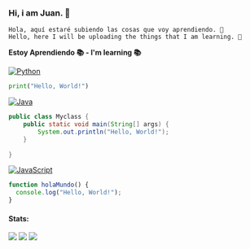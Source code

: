 ### Hi, i am Juan. 👋

`Hola, aquí estaré subiendo las cosas que voy aprendiendo. 🍃`
<br>
`Hello, here I will be uploading the things that I am learning. 🍃`

 
**Estoy Aprendiendo 📚 - I'm learning 📚**

[![Python](https://img.shields.io/badge/python-black?style=for-the-badge&logo=python)](https://github.com/Juan24AM)
```python
print("Hello, World!")
```
[![Java](https://img.shields.io/badge/java-black?style=for-the-badge&logo=openjdk)](https://github.com/Juan24AM)
```java
public class Myclass {
    public static void main(String[] args) {
        System.out.println("Hello, World!");
    }
    
}
```
[![JavaScript](https://img.shields.io/badge/javascript-black?style=for-the-badge&logo=javascript)](https://github.com/Juan24AM)
```javascript
function holaMundo() {
  console.log("Hello, World!");
}
```


#### Stats:
![](https://github-profile-summary-cards.vercel.app/api/cards/profile-details?username=Juan24AM&theme=github_dark)
![](https://github-profile-summary-cards.vercel.app/api/cards/stats?username=Juan24AM&theme=github_dark)
![](https://github-profile-summary-cards.vercel.app/api/cards/repos-per-language?username=Juan24AM&theme=github_dark)

<!--
**Juan24AM/Juan24AM** is a ✨ _special_ ✨ repository because its `README.md` (this file) appears on your GitHub profile.

Here are some ideas to get you started:

- 🔭 I’m currently working on ...
- 🌱 I’m currently learning ...
- 👯 I’m looking to collaborate on ...
- 🤔 I’m looking for help with ...
- 💬 Ask me about ...
- 📫 How to reach me: ...
- 😄 Pronouns: ...
- ⚡ Fun fact: ...
-->
